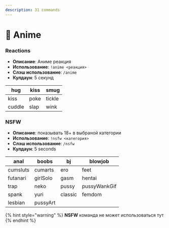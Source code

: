 ```yaml
---
description: 31 commands
---
```


# 🔞 Anime

### Reactions

* **Описание**: Аниме реакция
* **Использование**: `!anime <реакция>`&#x20;
* **Слэш использование**: `/anime`
* **Кулдаун**: 5 секунд

| hug    | kiss | smug   |
| ------ | ---- | ------ |
| kiss   | poke | tickle |
| cuddle | slap | wink   |

### NSFW

* **Описание**: показывать 18+ в выбраной категории
* **Использование**: `!nsfw <категория>`
* **Слэш использование**: `/nsfw`
* **Кулдаун**: 5 seconds

| anal     | boobs    | bj      | blowjob      |
| -------- | -------- | ------- | ------------ |
| cumsluts | cumarts  | ero     | feet         |
| futanari | girlSolo | gasm    | hentai       |
| trap     | neko     | pussy   | pussyWankGif |
| spank    | yuri     | classic | femdom       |
| lesbian  | pussyArt |         |              |

{% hint style="warning" %}
**NSFW** команда не может использоваться тут
{% endhint %}
